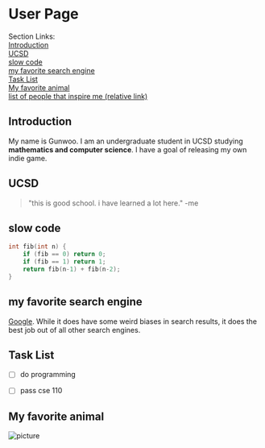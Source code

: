 # User Page

Section Links: \
[Introduction](#introduction) \
[UCSD](#ucsd) \
[slow code](#slow-code) \
[my favorite search engine](#my-favorite-search-engine) \
[Task List](#task-list) \
[My favorite animal](#my-favorite-animal) \
[list of people that inspire me (relative link)](/inspiring.md)

## Introduction
My name is Gunwoo. I am an undergraduate student in UCSD studying **mathematics and computer science**. I have a goal of releasing my own indie game. 

## UCSD
> "this is good school. i have learned a lot here." -me

## slow code
```cpp
int fib(int n) {
    if (fib == 0) return 0;
    if (fib == 1) return 1;
    return fib(n-1) + fib(n-2);
}
```

## my favorite search engine
[Google](https://www.google.com/). While it does have some weird biases in search results, it does the best job out of all other search engines.




## Task List
- [ ] do programming
- [ ] pass cse 110



## My favorite animal
![picture](https://th.bing.com/th/id/OIP.l20_GKuUsStVvRNejxVICwHaE6?w=285&h=189&c=7&r=0&o=5&dpr=1.9&pid=1.7)